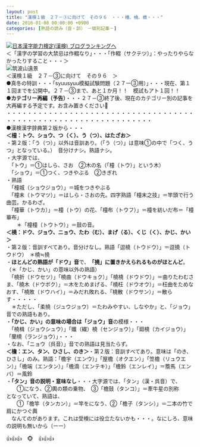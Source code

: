 ```yaml
---
layout: post
title: "漢検１級　２７－③に向けて　その９６　・・・橦、橈、檐・・・"
date: 2016-01-08 00:00:00 +0900
categories: [熟語の読み（音・訓）　－個別記事－]
---
```


[![](/syuusyuu9701/assets/images/漢検１級-２７－③に向けて-その９６-・・・橦、橈、檐・・・-br_c_3028_1.gif)](http://blog.with2.net/link.php?1659096:3028 "日本漢字能力検定(漢検) ブログランキングへ")[日本漢字能力検定(漢検) ブログランキングへ](http://blog.with2.net/link.php?1659096:3028)  
＜「漢字の学習の大禁忌は作輟なり」・・・「作輟（サクテツ）」：やったりやらなかったりすること・・・＞  
![](/syuusyuu9701/assets/images/漢検１級-２７－③に向けて-その９６-・・・橦、橈、檐・・・-5b81a4a19185dbbca63b5cc69d64f8b7.png)筑波山遠景  
＜漢検１級　２７－③に向けて　その９６　＞  
●真冬の特訓・・・「syuusyuu模擬試験問題（２７ー③用）」・・・現在、第１１回までを公開中。２７－③まで、あと１か月！！　模試もアト１回！！  
**●カテゴリー再編（予告）**・・・２７－③終了後、現在のカテゴリー別の記事を大再編する予定です。お含み置きください👋  
・・・・・・・・・・・・・・・・・・・・・・・・・・・・・・・・・・・・・・・・・・・・・・・・・・・・・・・・・・・・・・・・  
●漢検漢字辞典第２版から・・・  
**＜橦：トウ、ショウ、つ（く）、う（つ）、はたざお＞**  
・第２版：「う（つ）」以外は音訓あり。（「う（つ）」は意味①の中で「つく、うつ」となっている。）　音分けナシ。熟語ナシ。  
・大字源では、  
　「トウ」＝①はしら、さお　②木の名（「橦（トウ）」という木）  
　「ショウ」＝①つく、つきやぶる　②きぎれ  
・熟語  
　「橦城（ショウジョウ）」＝城をつきやぶる  
　「橦末（トウマツ）」＝はしら・さおの先。四字熟語「橦末之技」＝竿頭で行う曲芸。かるわざ。  
　「橦華（トウカ）」＝橦（トウ）の花、「橦布（トウフ）」＝橦を紡いだ布＝「橦華布」  
　　＊「橦橦（トウトウ）」＝鼓の音。  
**＜橈：ドウ、ジョウ、ニョウ、たわ（む）、まげ（る）、くじ（く）、かじ、かい＞**  
・第２版：音訓すべてあり。音分けなし。熟語「逗橈（トウドウ）」＝逗撓（トウドウ）　＊橈≒撓  
・**ほとんどの熟語が「ドウ」音**で、　**「撓」に置きかえられるものがほとんど**。（＊「かじ、かい」の意味以外の熟語）  
　「橈折（ドウセツ）」「橈曲（ドウキョク）」「橈橈（ドウドウ）」＝曲りたわむさま、「橈木（ドウボク）」＝木をためまげる、「橈枉（ドウオウ）」＝枉曲をためなおす、「橈敗（ドウハイ）」＝みだれ敗れる、「橈散（ドウサン）」＝散らす・・・・・  
　＊ただし、「柔撓（ジュウジョウ）＝たわみやすい、しなやか」と、「ジョウ」音での熟語もあり。  
・**「かじ、かい」の意味の場合は「ジョウ」音**の模様・・・  
　「橈楫（ジョウシュウ）」「孅（繊）橈（センジョウ）」「廻橈（カイジョウ）」「蘭橈（ランジョウ）」・・・  
・なお、「ニョウ（呉音）」音での熟語は見当たらず。  
**＜檐：エン、タン、ひさし、のき＞**・第２版：音訓すべてあり。意味は「のき、ひさし」のみ。熟語：「檐宇（エンウ）」「屋檐（オクエン）」「笠檐（リュウエン）」「檐端（エンタン）」「檐滴（エンテキ）」「檐鈴（エンレイ）」＝簷馬（エンバ）＝風鈴  
・**「タン」音の説明・意味なし**・・・大字源では、「タン」（漢・呉音）で、  
　　①になう、②輿の類の乗物、　③「檐鼓（タンコ）」＝牽牛星の別称　　となっていて、熟語は、  
　　①「檐竿（タンカン）」＝竿をになう、②「檐子（タンシ）」＝二本の竹で肩にかつぐ輿  
　なんてのがあります。これは受検には役立たないかも・・・。なにしろ、意味の説明も無いから（ーー）  
  
👍👍👍　🐵　👍👍👍  
  
  
  